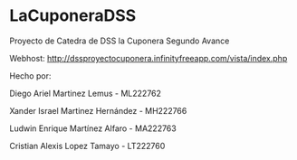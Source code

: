 # LaCuponeraDSS
Proyecto de Catedra de DSS la Cuponera
Segundo Avance

Webhost: http://dssproyectocuponera.infinityfreeapp.com/vista/index.php

Hecho por: 

Diego Ariel Martinez Lemus            - ML222762

Xander Israel Martinez Hernández      - MH222766

Ludwin Enrique Martínez Alfaro        - MA222763

Cristian Alexis Lopez Tamayo          - LT222760




